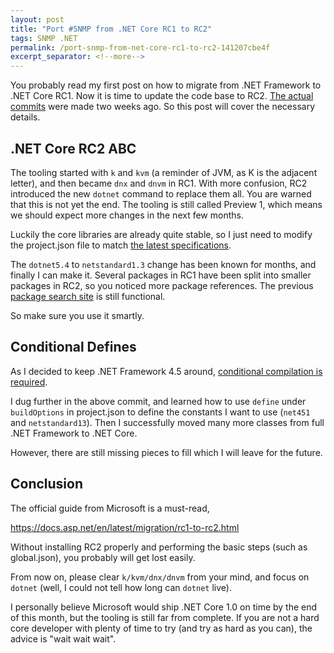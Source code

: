 ```yaml
---
layout: post
title: "Port #SNMP from .NET Core RC1 to RC2"
tags: SNMP .NET
permalink: /port-snmp-from-net-core-rc1-to-rc2-141207cbe4f
excerpt_separator: <!--more-->
---
```

You probably read my first post on how to migrate from .NET Framework to .NET Core RC1. Now it is time to update the code base to RC2. [The actual commits](https://github.com/lextudio/sharpsnmplib/commits/netcore5) were made two weeks ago. So this post will cover the necessary details.
<!--more-->

## .NET Core RC2 ABC
The tooling started with `k` and `kvm` (a reminder of JVM, as K is the adjacent letter), and then became `dnx` and `dnvm` in RC1. With more confusion, RC2 introduced the new `dotnet` command to replace them all. You are warned that this is not yet the end. The tooling is still called Preview 1, which means we should expect more changes in the next few months.

Luckily the core libraries are already quite stable, so I just need to modify the project.json file to match [the latest specifications](https://github.com/lextudio/sharpsnmplib/commit/36017c8112ab3665303fcb20b66c27b2032c9257).

The `dotnet5.4` to `netstandard1.3` change has been known for months, and finally I can make it. Several packages in RC1 have been split into smaller packages in RC2, so you noticed more package references. The previous [package search site](http://packagesearch.azurewebsites.net/) is still functional.

So make sure you use it smartly.

## Conditional Defines

As I decided to keep .NET Framework 4.5 around, [conditional compilation is required](https://github.com/lextudio/sharpsnmplib/commit/dd7bf11af1a959ffb5576e7fb432b11a8d3d60a3).

I dug further in the above commit, and learned how to use `define` under `buildOptions` in project.json to define the constants I want to use (`net451` and `netstandard13`). Then I successfully moved many more classes from full .NET Framework to .NET Core.

However, there are still missing pieces to fill which I will leave for the future.

## Conclusion

The official guide from Microsoft is a must-read,

https://docs.asp.net/en/latest/migration/rc1-to-rc2.html

Without installing RC2 properly and performing the basic steps (such as global.json), you probably will get lost easily.

From now on, please clear `k/kvm/dnx/dnvm` from your mind, and focus on `dotnet` (well, I could not tell how long can `dotnet` live).

I personally believe Microsoft would ship .NET Core 1.0 on time by the end of this month, but the tooling is still far from complete. If you are not a hard core developer with plenty of time to try (and try as hard as you can), the advice is "wait wait wait".

